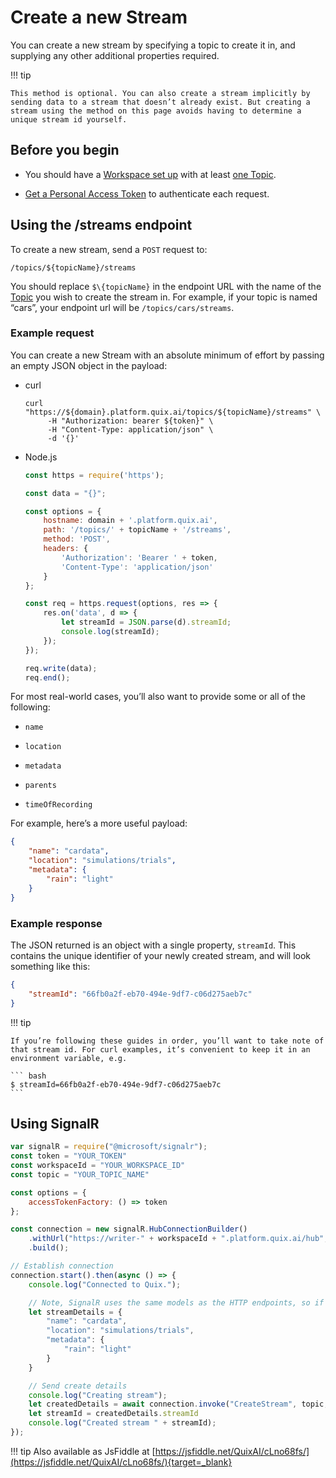 # Create a new Stream

You can create a new stream by specifying a topic to create it in, and
supplying any other additional properties required.

!!! tip

	This method is optional. You can also create a stream implicitly by
	sending data to a stream that doesn’t already exist. But creating a
	stream using the method on this page avoids having to determine a
	unique stream id yourself.

## Before you begin

  - You should have a [Workspace set
    up](/platform/definitions.md#workspace) with at least [one
    Topic](/platform/definitions.md#topics).

  - [Get a Personal Access
    Token](authenticate.md) to authenticate each
    request.

## Using the /streams endpoint

To create a new stream, send a `POST` request to:

    /topics/${topicName}/streams

You should replace `$\{topicName}` in the endpoint URL with the name of
the [Topic](/platform/definitions.md#topics) you wish to create the
stream in. For example, if your topic is named “cars”, your endpoint url
will be `/topics/cars/streams`.

### Example request

You can create a new Stream with an absolute minimum of effort by
passing an empty JSON object in the payload:



  - curl
    
    ``` shell
    curl "https://${domain}.platform.quix.ai/topics/${topicName}/streams" \
         -H "Authorization: bearer ${token}" \
         -H "Content-Type: application/json" \
         -d '{}'
    ```

  - Node.js
    
    ``` javascript
    const https = require('https');
    
    const data = "{}";
    
    const options = {
        hostname: domain + '.platform.quix.ai',
        path: '/topics/' + topicName + '/streams',
        method: 'POST',
        headers: {
            'Authorization': 'Bearer ' + token,
            'Content-Type': 'application/json'
        }
    };
    
    const req = https.request(options, res => {
        res.on('data', d => {
            let streamId = JSON.parse(d).streamId;
            console.log(streamId);
        });
    });
    
    req.write(data);
    req.end();
    ```



For most real-world cases, you’ll also want to provide some or all of
the following:

  - `name`

  - `location`

  - `metadata`

  - `parents`

  - `timeOfRecording`

For example, here’s a more useful payload:

``` json
{
    "name": "cardata",
    "location": "simulations/trials",
    "metadata": {
        "rain": "light"
    }
}
```

### Example response

The JSON returned is an object with a single property, `streamId`. This
contains the unique identifier of your newly created stream, and will
look something like this:

``` json
{
    "streamId": "66fb0a2f-eb70-494e-9df7-c06d275aeb7c"
}
```

!!! tip

	If you’re following these guides in order, you’ll want to take note of
	that stream id. For curl examples, it’s convenient to keep it in an
	environment variable, e.g.

	``` bash
	$ streamId=66fb0a2f-eb70-494e-9df7-c06d275aeb7c
	```

## Using SignalR

``` javascript
var signalR = require("@microsoft/signalr");
const token = "YOUR_TOKEN"
const workspaceId = "YOUR_WORKSPACE_ID"
const topic = "YOUR_TOPIC_NAME"

const options = {
    accessTokenFactory: () => token
};

const connection = new signalR.HubConnectionBuilder()
    .withUrl("https://writer-" + workspaceId + ".platform.quix.ai/hub", options)
    .build();

// Establish connection
connection.start().then(async () => {
    console.log("Connected to Quix.");

    // Note, SignalR uses the same models as the HTTP endpoints, so if in doubt, check HTTP endpoint samples or Swagger for model.
    let streamDetails = {
        "name": "cardata",
        "location": "simulations/trials",
        "metadata": {
            "rain": "light"
        }
    }

    // Send create details
    console.log("Creating stream");
    let createdDetails = await connection.invoke("CreateStream", topic, streamDetails);
    let streamId = createdDetails.streamId
    console.log("Created stream " + streamId);
});
```

!!! tip 
	Also available as JsFiddle at [https://jsfiddle.net/QuixAI/cLno68fs/](https://jsfiddle.net/QuixAI/cLno68fs/){target=_blank}

